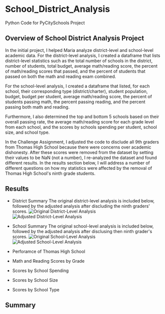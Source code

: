 # School_District_Analysis
Python Code for PyCitySchools Project
## Overview of School District Analysis Project
In the initial project, I helped Maria analyze district-level and school-level academic data. For the district-level analysis, I created a dataframe that lists district-level statistics such as the total number of schools in the district, number of students, total budget, average math/reading score, the percent of math/reading scores that passed, and the percent of students that passed on both the math and reading exam combined.

For the school-level analysis, I created a dataframe that listed, for each school, their corresponding type (district/charter), student population, budget, budget per student, average math/reading score, the percent of students passing math, the percent passing reading, and the percent passing both math and reading. 

Furthermore, I also determined the top and bottom 5 schools based on their overall passing rate, the average math/reading score for each grade level from each school, and the scores by schools spending per student, school size, and school type. 

In the Challenge Assignment, I adjusted the code to disclude all 9th graders from Thomas High School because there were concerns over academic dishonesty. After these scores were removed from the dataset by setting their values to be NaN (not a number), I re-analyzed the dataset and found different results. In the results section below, I will address a number of different questions on how my statistics were affected by the removal of Thomas High School's ninth grade students.

## Results
- District Summary
The original district-level analysis is included below, followed by the adjusted analysis after discluding the ninth graders' scores.
![Original District-Level Analysis](https://github.com/SethBoswell/School_District_Analysis/blob/main/Resources/original_district_analysis.png)
![Adjusted District-Level Analysis](https://github.com/SethBoswell/School_District_Analysis/blob/main/Resources/adjusted_district_analysis.png)

- School Summary
The original school-level analysis is included below, followed by the adjusted analysis after disclusing then ninth grader's scores.
![Original School-Level Analysis](https://github.com/SethBoswell/School_District_Analysis/blob/main/Resources/original_school_analysis.png)
![Adjusted School-Level Analysis](https://github.com/SethBoswell/School_District_Analysis/blob/main/Resources/adjusted_school_level_analysis.png)


- Perforamce of Thomas High School
- Math and Reading Scores by Grade
- Scores by School Spending
- Scores by School Size
- Scores by School Type
## Summary 
